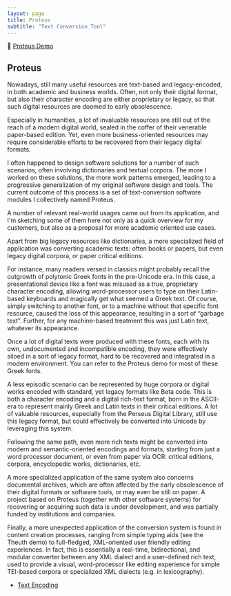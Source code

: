 ```yaml
---
layout: page
title: Proteus
subtitle: "Text Conversion Tool"
---
```


👀 [Proteus Demo](http://proteus.fusi-soft.com/)

## Proteus

Nowadays, still many useful resources are text-based and legacy-encoded, in both academic and business worlds. Often, not only their digital format, but also their character encoding are either proprietary or legacy, so that such digital resources are doomed to early obsolescence.

Especially in humanities, a lot of invaluable resources are still out of the reach of a modern digital world, sealed in the coffer of their venerable paper-based edition. Yet, even more business-oriented resources may require considerable efforts to be recovered from their legacy digital formats.

I often happened to design software solutions for a number of such scenarios, often involving dictionaries and textual corpora. The more I worked on these solutions, the more work patterns emerged, leading to a progressive generalization of my original software design and tools. The current outcome of this process is a set of text-conversion software modules I collectively named Proteus.

A number of relevant real-world usages came out from its application, and I'm sketching some of them here not only as a quick overview for my customers, but also as a proposal for more academic oriented use cases.

Apart from big legacy resources like dictionaries, a more specialized field of application was converting academic texts: often books or papers, but even legacy digital corpora, or paper critical editions.

For instance, many readers versed in classics might probably recall the outgrowth of polytonic Greek fonts in the pre-Unicode era. In this case, a presentational device like a font was misused as a true, proprietary character encoding, allowing word-processor users to type on their Latin-based keyboards and magically get what seemed a Greek text. Of course, simply switching to another font, or to a machine without that specific font resource, caused the loss of this appearance, resulting in a sort of “garbage text”. Further, for any machine-based treatment this was just Latin text, whatever its appearance.

Once a lot of digital texts were produced with these fonts, each with its own, undocumented and incompatible encoding, they were effectively siloed in a sort of legacy format, hard to be recovered and integrated in a modern environment. You can refer to the Proteus demo for most of these Greek fonts.

A less episodic scenario can be represented by huge corpora or digital works encoded with standard, yet legacy formats like Beta code. This is both a character encoding and a digital rich-text format, born in the ASCII-era to represent mainly Greek and Latin texts in their critical editions. A lot of valuable resources, especially from the Perseus Digital Library, still use this legacy format, but could effectively be converted into Unicode by leveraging this system.

Following the same path, even more rich texts might be converted into modern and semantic-oriented encodings and formats, starting from just a word processor document, or even from paper via OCR: critical editions, corpora, encyclopedic works, dictionaries, etc.

A more specialized application of the same system also concerns documental archives, which are often affected by the early obsolescence of their digital formats or software tools, or may even be still on paper. A project based on Proteus (together with other software systems) for recovering or acquiring such data is under development, and was partially funded by institutions and companies.

Finally, a more unexpected application of the conversion system is found in content creation processes, ranging from simple typing aids (see the Theuth demo) to full-fledged, XML-oriented user friendly editing experiences. In fact, this is essentially a real-time, bidirectional, and modular converter between any XML dialect and a user-defined rich text, used to provide a visual, word-processor like editing experience for simple TEI-based corpora or specialized XML dialects (e.g. in lexicography).

- [Text Encoding](proteus-encoding.md)
